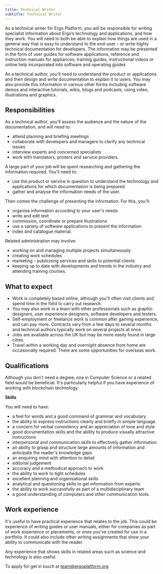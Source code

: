 ```yaml
---
title: Technical Writer
subtitle: Technical Writer
---
```

As a technical writer for Ergo Platform, you will be responsible for writing specialist information about Ergo’s technology and applications, and how they work. You will need to both be able to explain how things are used in a general way that is easy to understand to the end-user - or write highly technical documentation for developers. The information may be presented in the form of user guides for software applications, reference and instruction manuals for appliances, training guides, instructional videos or online help incorporated into software and operating guides

As a technical author, you'll need to understand the product or applications and then design and write documentation to explain it to users. You may also provide this information in various other forms including software demos and interactive tutorials, wikis, blogs and podcasts, using video, illustrations and graphics.

## Responsibilities

As a technical author, you'll assess the audience and the nature of the documentation, and will need to:

* attend planning and briefing meetings
* collaborate with developers and managers to clarify any technical issues
* interview experts and concerned specialists
* work with translators, printers and service providers.

A large part of your job will be spent researching and gathering the information required. You'll need to:

* use the product or service in question to understand the technology and applications for which documentation is being prepared
* gather and analyse the information needs of the user.

Then comes the challenge of presenting the information. For this, you'll:

* organise information according to your user's needs
* write and edit text
* commission, coordinate or prepare illustrations
* use a variety of software applications to present the information
* index and catalogue material.

Related administration may involve:

* working on and managing multiple projects simultaneously
* creating work schedules
* marketing - publicising services and skills to potential clients
* keeping up to date with developments and trends in the industry and attending training courses.

## What to expect

* Work is completely based online, although you'll often visit clients and spend time in the field to carry out research.
* You may also work in a team with other professionals such as graphic designers, user experience designers, software developers and testers.
* Self-employment or freelance work is common after gaining experience, and can pay more. Contracts vary from a few days to several months and technical authors typically work on several projects at once.
* Jobs are available across the UK but may be more easily found in large cities.
* Travel within a working day and overnight absence from home are occasionally required. There are some opportunities for overseas work.

## Qualifications

Although you don't need a degree, one in Computer Science or a related field would be beneficial. It's particularly helpful if you have experience of working with blockchain technology.

**Skills**

You will need to have:

* a feel for words and a good command of grammar and vocabulary
* the ability to express instructions clearly and briefly in simple language
* a concern for verbal consistency and an appreciation of tone and style
* good documentation skills and the ability to produce visually attractive instructions
* interpersonal and communication skills to effectively gather information
* an ability to grasp and structure large amounts of information and anticipate the reader's knowledge gaps
* an enquiring mind with attention to detail
* editorial judgement
* accuracy and a methodical approach to work
* the ability to work to tight schedules
* excellent planning and organisational skills
* analytical and questioning skills to get information from experts
* the ability to work successfully as part of a multidisciplinary team
* a good understanding of computers and other communication tools.

## Work experience

It's useful to have practical experience that relates to the job. This could be experience of writing guides or user manuals, either for companies as part of work experience or placements, or ones you've created for use in a portfolio. It could also include other writing assignments that show your ability to communicate with the reader.

Any experience that shows skills in related areas such as science and technology is also useful.

To apply for get in touch at [team@ergoplatform.org ](mailto:team@ergoplatform.org)